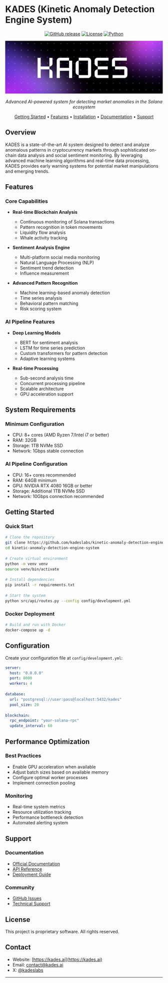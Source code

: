 # KADES (Kinetic Anomaly Detection Engine System) 

<div align="center">

[![GitHub release](https://img.shields.io/github/v/release/kadeslabs/kinetic-anomaly-detection-engine-system?include_prereleases&style=flat-square)](https://github.com/kadeslabs/kinetic-anomaly-detection-engine-system/releases)
[![License](https://img.shields.io/badge/license-Proprietary-red.svg?style=flat-square)](LICENSE)
[![Python](https://img.shields.io/badge/python-3.9%2B-blue?style=flat-square)](https://www.python.org/downloads/)

![KADES Banner](assets/kades-banner-2.0.png)

*Advanced AI-powered system for detecting market anomalies in the Solana ecosystem*

[Getting Started](#getting-started) •
[Features](#features) •
[Installation](#installation) •
[Documentation](https://docs.kades.ai) •
[Support](#support)

</div>

## Overview

KADES is a state-of-the-art AI system designed to detect and analyze anomalous patterns in cryptocurrency markets through sophisticated on-chain data analysis and social sentiment monitoring. By leveraging advanced machine learning algorithms and real-time data processing, KADES provides early warning systems for potential market manipulations and emerging trends.

## Features

### Core Capabilities

- **Real-time Blockchain Analysis**
  - Continuous monitoring of Solana transactions
  - Pattern recognition in token movements
  - Liquidity flow analysis
  - Whale activity tracking

- **Sentiment Analysis Engine**
  - Multi-platform social media monitoring
  - Natural Language Processing (NLP)
  - Sentiment trend detection
  - Influence measurement

- **Advanced Pattern Recognition**
  - Machine learning-based anomaly detection
  - Time series analysis
  - Behavioral pattern matching
  - Risk scoring system

### AI Pipeline Features

- **Deep Learning Models**
  - BERT for sentiment analysis
  - LSTM for time series prediction
  - Custom transformers for pattern detection
  - Adaptive learning systems

- **Real-time Processing**
  - Sub-second analysis time
  - Concurrent processing pipeline
  - Scalable architecture
  - GPU acceleration support

## System Requirements

### Minimum Configuration
- CPU: 8+ cores (AMD Ryzen 7/Intel i7 or better)
- RAM: 32GB
- Storage: 1TB NVMe SSD
- Network: 1Gbps stable connection

### AI Pipeline Configuration
- CPU: 16+ cores recommended
- RAM: 64GB minimum
- GPU: NVIDIA RTX 4080 16GB or better
- Storage: Additional 1TB NVMe SSD
- Network: 10Gbps connection recommended

## Getting Started

### Quick Start

```bash
# Clone the repository
git clone https://github.com/kadeslabs/kinetic-anomaly-detection-engine-system.git
cd kinetic-anomaly-detection-engine-system

# Create virtual environment
python -m venv venv
source venv/bin/activate

# Install dependencies
pip install -r requirements.txt

# Start the system
python src/api/routes.py --config config/development.yml
```

### Docker Deployment

```bash
# Build and run with Docker
docker-compose up -d
```

## Configuration

Create your configuration file at `config/development.yml`:

```yaml
server:
  host: "0.0.0.0"
  port: 8000
  workers: 4
  
database:
  url: "postgresql://user:pass@localhost:5432/kades"
  pool_size: 20

blockchain:
  rpc_endpoint: "your-solana-rpc"
  update_interval: 60
```

## Performance Optimization

### Best Practices
- Enable GPU acceleration when available
- Adjust batch sizes based on available memory
- Configure optimal worker processes
- Implement connection pooling

### Monitoring
- Real-time system metrics
- Resource utilization tracking
- Performance bottleneck detection
- Automated alerting system

## Support

### Documentation
- [Official Documentation](https://docs.kades.ai)
- [API Reference](https://docs.kades.ai/iii.-api-integration)
- [Deployment Guide](https://docs.kades.ai/iv.-deployment-architecture)

### Community
- [GitHub Issues](https://github.com/kadeslabs/kinetic-anomaly-detection-engine-system/issues)
- [Technical Support](mailto:support@kades.ai)

## License

This project is proprietary software. All rights reserved.

## Contact

- Website: [https://kades.ai](https://kades.ai)
- Email: [contact@kades.ai](mailto:contact@kades.ai)
- X: [@kadeslabs](https://x.com/kadeslabs)

---
